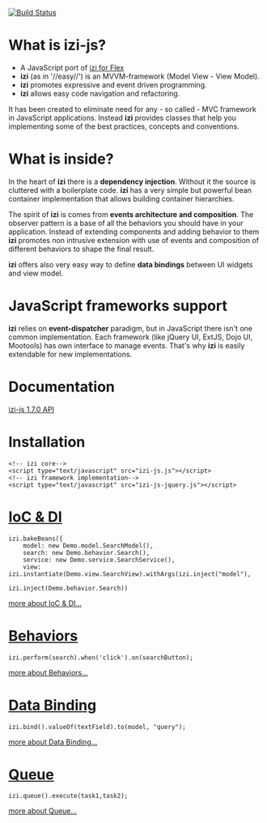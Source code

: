 [![Build Status](https://travis-ci.org/gejgalis/izi-js.svg?branch=master)](https://travis-ci.org/gejgalis/izi-js)

What is izi-js?
===============

* A JavaScript port of [izi for Flex](http://bitbucket.org/loomis/izi)
* **izi** (as in '//easy//') is an MVVM-framework (Model View - View Model).
* **izi** promotes expressive and event driven programming.
* **izi** allows easy code navigation and refactoring.

It has been created to eliminate need for any - so called - MVC framework in JavaScript applications. Instead **izi** 
provides classes that help you implementing some of the best practices, concepts and conventions.

What is inside?
===============

In the heart of **izi** there is a **dependency injection**. Without it the source is cluttered with a boilerplate code.
**izi** has a very simple but powerful bean container implementation that allows building container hierarchies. 

The spirit of **izi** is comes from **events architecture and composition**. The observer pattern is a base of all the 
behaviors you should have in your application. Instead of extending components and adding behavior to them **izi** 
promotes non intrusive extension with use of events and composition of different behaviors to shape the final result. 

**izi** offers also very easy way to define **data bindings** between UI widgets and view model.

JavaScript frameworks support
=============================

**izi** relies on **event-dispatcher** paradigm, but in JavaScript there isn't one common implementation. Each framework
(like jQuery UI, ExtJS, Dojo UI, Mootools) has own interface to manage events. That's why **izi** is easily extendable 
for new implementations. 

Documentation
=============
[izi-js 1.7.0 API](http://iziest.bitbucket.org/izi-js/docs/1.7.0/index.html)

Installation
============

    <!-- izi core-->
    <script type="text/javascript" src="izi-js.js"></script>
    <!-- izi framework implementation-->
    <script type="text/javascript" src="izi-js-jquery.js"></script>

[IoC & DI](http://iziest.bitbucket.org/izi-js/docs/1.7.0/index.html#!/guide/basic_ioc)
=======================================================================================

    izi.bakeBeans({
        model: new Demo.model.SearchModel(),
        search: new Demo.behavior.Search(),
        service: new Demo.service.SearchService(),
        view: izi.instantiate(Demo.view.SearchView).withArgs(izi.inject("model"),
                                                             izi.inject(Demo.behavior.Search))

[more about IoC & DI...](http://iziest.bitbucket.org/izi-js/docs/1.7.0/index.html#!/guide/basic_ioc)

[Behaviors](http://iziest.bitbucket.org/izi-js/docs/1.7.0/index.html#!/guide/basic_behavior)
=============================================================================================

    izi.perform(search).when('click').on(searchButton);

[more about Behaviors...](http://iziest.bitbucket.org/izi-js/docs/1.7.0/index.html#!/guide/basic_behavior)

[Data Binding](http://iziest.bitbucket.org/izi-js/docs/1.7.0/index.html#!/guide/basic_binding)
==============================================================================================

    izi.bind().valueOf(textField).to(model, "query");

[more about Data Binding...](http://iziest.bitbucket.org/izi-js/docs/1.7.0/index.html#!/guide/basic_binding)

[Queue](http://iziest.bitbucket.org/izi-js/docs/1.7.0/index.html#!/guide/basic_queue)
=====================================================================================

    izi.queue().execute(task1,task2);

[more about Queue...](http://iziest.bitbucket.org/izi-js/docs/1.7.0/index.html#!/guide/basic_queue)

